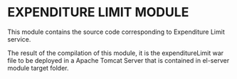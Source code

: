 
# EXPENDITURE LIMIT MODULE

This module contains the source code corresponding to Expenditure Limit service.

The result of the compilation of this module, it is the expenditureLimit war file to be deployed in a Apache Tomcat Server
that is contained in el-server module target folder.